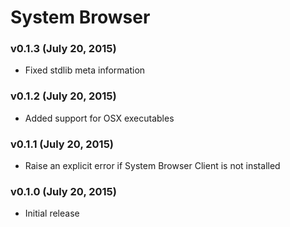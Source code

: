 System Browser
==============

### v0.1.3 (July 20, 2015)

* Fixed stdlib meta information

### v0.1.2 (July 20, 2015)

* Added support for OSX executables

### v0.1.1 (July 20, 2015)

* Raise an explicit error if System Browser Client is not installed

### v0.1.0 (July 20, 2015)

* Initial release
